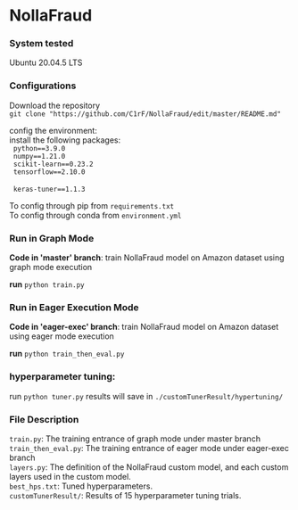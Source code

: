# NollaFraud

### System tested
Ubuntu 20.04.5 LTS

### Configurations
<div>Download the repository</div> 
<code>git clone "https://github.com/C1rF/NollaFraud/edit/master/README.md"</code>
<br/>

config the environment: <br/>
install the following packages: <br/>
<code>
python==3.9.0 
</code>
<br/>
<code>
numpy==1.21.0
</code>
<br/>
<code>
scikit-learn==0.23.2
</code>
<br/>
<code>
tensorflow==2.10.0
</code>
<br/>
<code>
keras-tuner==1.1.3
</code>

To config through pip from <code>requirements.txt</code><br/>
To config through conda from <code>environment.yml</code>

### Run in Graph Mode
<b>Code in 'master' branch</b>: train NollaFraud model on Amazon dataset using graph mode execution

<b>run</b> <code>python train.py</code>

### Run in Eager Execution Mode
<b>Code in 'eager-exec' branch</b>: train NollaFraud model on Amazon dataset using eager mode execution

<b>run</b> <code>python train_then_eval.py</code>

### <b>hyperparameter tuning</b>:
run <code>python tuner.py</code>
results will save in <code>./customTunerResult/hypertuning/</code>

### File Description
<code>train.py</code>: The training entrance of graph mode under master branch <br/>
<code>train_then_eval.py</code>: The training entrance of eager mode under eager-exec branch <br/>
<code>layers.py</code>: The definition of the NollaFraud custom model, and each custom layers used in the custom model. <br/>
<code>best_hps.txt</code>: Tuned hyperparameters. <br/>
<code>customTunerResult/</code>: Results of 15 hyperparameter tuning trials.
